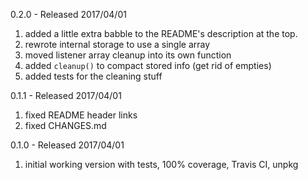 0.2.0 - Released 2017/04/01

1. added a little extra babble to the README's description at the top.
2. rewrote internal storage to use a single array
3. moved listener array cleanup into its own function
4. added `cleanup()` to compact stored info (get rid of empties)
5. added tests for the cleaning stuff


0.1.1 - Released 2017/04/01

1. fixed README header links
2. fixed CHANGES.md

0.1.0 - Released 2017/04/01

1. initial working version with tests, 100% coverage, Travis CI, unpkg

